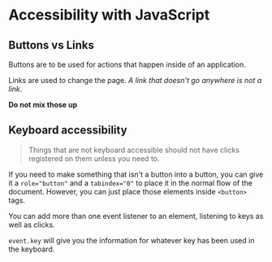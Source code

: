 # Accessibility with JavaScript

## Buttons vs Links
Buttons are to be used for actions that happen inside of an application. 

Links are used to change the page. _A link that doesn't go anywhere is not a link_. 

**Do not mix those up**

## Keyboard accessibility
> Things that are not keyboard accessible should not have clicks registered on them unless you need to.

If you need to make something that isn't a button into a button, you can give it a `role="button"` and a `tabindex="0"` to place it in the normal flow of the document. However, you can just place those elements inside `<button>` tags. 

You can add more than one event listener to an element, listening to keys as well as clicks. 

`event.key` will give you the information for whatever key has been used in the keyboard. 
